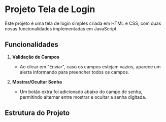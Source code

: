 # Projeto Tela de Login

Este projeto é uma tela de login simples criada em HTML e CSS, com duas novas funcionalidades implementadas em JavaScript.

##  Funcionalidades

1. **Validação de Campos**
   - Ao clicar em "Enviar", caso os campos estejam vazios, aparece um alerta informando para preencher todos os campos.

2. **Mostrar/Ocultar Senha**
   - Um botão extra foi adicionado abaixo do campo de senha, permitindo alternar entre mostrar e ocultar a senha digitada.

##  Estrutura do Projeto

